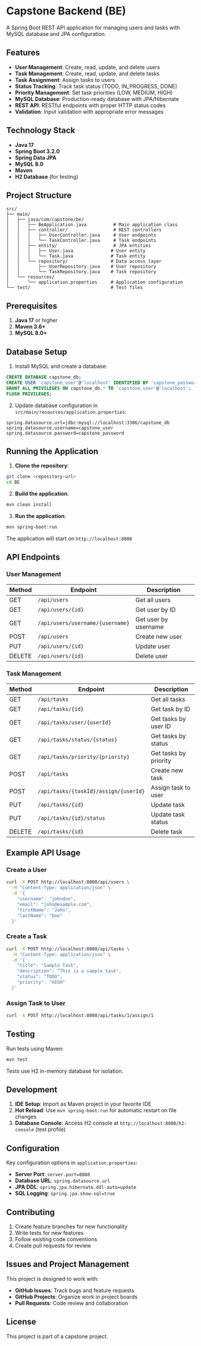 # Capstone Backend (BE)

A Spring Boot REST API application for managing users and tasks with MySQL database and JPA configuration.

## Features

- **User Management**: Create, read, update, and delete users
- **Task Management**: Create, read, update, and delete tasks
- **Task Assignment**: Assign tasks to users
- **Status Tracking**: Track task status (TODO, IN_PROGRESS, DONE)
- **Priority Management**: Set task priorities (LOW, MEDIUM, HIGH)
- **MySQL Database**: Production-ready database with JPA/Hibernate
- **REST API**: RESTful endpoints with proper HTTP status codes
- **Validation**: Input validation with appropriate error messages

## Technology Stack

- **Java 17**
- **Spring Boot 3.2.0**
- **Spring Data JPA**
- **MySQL 8.0**
- **Maven**
- **H2 Database** (for testing)

## Project Structure

```
src/
├── main/
│   ├── java/com/capstone/be/
│   │   ├── BeApplication.java          # Main application class
│   │   ├── controller/                 # REST controllers
│   │   │   ├── UserController.java     # User endpoints
│   │   │   └── TaskController.java     # Task endpoints
│   │   ├── entity/                     # JPA entities
│   │   │   ├── User.java              # User entity
│   │   │   └── Task.java              # Task entity
│   │   └── repository/                # Data access layer
│   │       ├── UserRepository.java    # User repository
│   │       └── TaskRepository.java    # Task repository
│   └── resources/
│       └── application.properties     # Application configuration
└── test/                              # Test files
```

## Prerequisites

1. **Java 17** or higher
2. **Maven 3.6+**
3. **MySQL 8.0+**

## Database Setup

1. Install MySQL and create a database:
```sql
CREATE DATABASE capstone_db;
CREATE USER 'capstone_user'@'localhost' IDENTIFIED BY 'capstone_password';
GRANT ALL PRIVILEGES ON capstone_db.* TO 'capstone_user'@'localhost';
FLUSH PRIVILEGES;
```

2. Update database configuration in `src/main/resources/application.properties`:
```properties
spring.datasource.url=jdbc:mysql://localhost:3306/capstone_db
spring.datasource.username=capstone_user
spring.datasource.password=capstone_password
```

## Running the Application

1. **Clone the repository**:
```bash
git clone <repository-url>
cd BE
```

2. **Build the application**:
```bash
mvn clean install
```

3. **Run the application**:
```bash
mvn spring-boot:run
```

The application will start on `http://localhost:8080`

## API Endpoints

### User Management

| Method | Endpoint | Description |
|--------|----------|-------------|
| GET | `/api/users` | Get all users |
| GET | `/api/users/{id}` | Get user by ID |
| GET | `/api/users/username/{username}` | Get user by username |
| POST | `/api/users` | Create new user |
| PUT | `/api/users/{id}` | Update user |
| DELETE | `/api/users/{id}` | Delete user |

### Task Management

| Method | Endpoint | Description |
|--------|----------|-------------|
| GET | `/api/tasks` | Get all tasks |
| GET | `/api/tasks/{id}` | Get task by ID |
| GET | `/api/tasks/user/{userId}` | Get tasks by user ID |
| GET | `/api/tasks/status/{status}` | Get tasks by status |
| GET | `/api/tasks/priority/{priority}` | Get tasks by priority |
| POST | `/api/tasks` | Create new task |
| POST | `/api/tasks/{taskId}/assign/{userId}` | Assign task to user |
| PUT | `/api/tasks/{id}` | Update task |
| PUT | `/api/tasks/{id}/status` | Update task status |
| DELETE | `/api/tasks/{id}` | Delete task |

## Example API Usage

### Create a User
```bash
curl -X POST http://localhost:8080/api/users \
  -H "Content-Type: application/json" \
  -d '{
    "username": "johndoe",
    "email": "john@example.com",
    "firstName": "John",
    "lastName": "Doe"
  }'
```

### Create a Task
```bash
curl -X POST http://localhost:8080/api/tasks \
  -H "Content-Type: application/json" \
  -d '{
    "title": "Sample Task",
    "description": "This is a sample task",
    "status": "TODO",
    "priority": "HIGH"
  }'
```

### Assign Task to User
```bash
curl -X POST http://localhost:8080/api/tasks/1/assign/1
```

## Testing

Run tests using Maven:
```bash
mvn test
```

Tests use H2 in-memory database for isolation.

## Development

1. **IDE Setup**: Import as Maven project in your favorite IDE
2. **Hot Reload**: Use `mvn spring-boot:run` for automatic restart on file changes
3. **Database Console**: Access H2 console at `http://localhost:8080/h2-console` (test profile)

## Configuration

Key configuration options in `application.properties`:

- **Server Port**: `server.port=8080`
- **Database URL**: `spring.datasource.url`
- **JPA DDL**: `spring.jpa.hibernate.ddl-auto=update`
- **SQL Logging**: `spring.jpa.show-sql=true`

## Contributing

1. Create feature branches for new functionality
2. Write tests for new features
3. Follow existing code conventions
4. Create pull requests for review

## Issues and Project Management

This project is designed to work with:
- **GitHub Issues**: Track bugs and feature requests
- **GitHub Projects**: Organize work in project boards
- **Pull Requests**: Code review and collaboration

## License

This project is part of a capstone project.